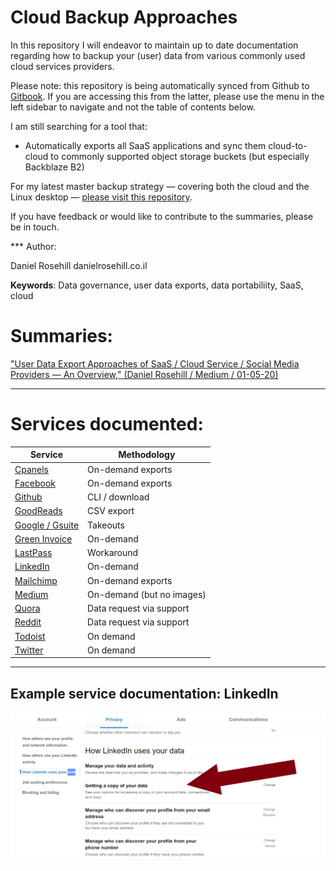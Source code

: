 # Cloud Backup Approaches

In this repository I will endeavor to maintain up to date documentation regarding how to backup your (user) data from various commonly used cloud services providers. 

Please note: this repository is being automatically synced from Github to [Gitbook](https://danielrosehill.gitbook.io/saas-backup-approaches/). If you are accessing this from the latter, please use the menu in the left sidebar to navigate and not the table of contents below.

I am still searching for a tool that:

- Automatically exports all SaaS applications and sync them cloud-to-cloud to commonly supported object storage buckets (but especially Backblaze B2)

For my latest master backup strategy — covering both the cloud and the Linux desktop — [please visit this repository](https://github.com/danielrosehilljlm/Master_Backup_Strategy). 

If you have feedback or would like to contribute to the summaries, please be in touch. 

*** Author:

Daniel Rosehill
danielrosehill.co.il

**Keywords**: Data governance, user data exports, data portabiliity, SaaS, cloud

# Summaries:

["User Data Export Approaches of SaaS / Cloud Service / Social Media Providers — An Overview," (Daniel Rosehill /  Medium / 01-05-20)](https://medium.com/daniels-tech-world/user-data-export-approaches-of-saas-cloud-service-social-media-providers-an-overview-2101f6e8bd27?source=friends_link&sk=0fa880e506f3ba5adfed6eb81ad62e62)

<hr>

# Services documented:

| Service | Methodology |
| --- | --- |
| [Cpanels](https://github.com/danielrosehilljlm/CloudBackupApproaches/blob/master/summaries/Cpanels.md) | On-demand exports |
| [Facebook](https://github.com/danielrosehilljlm/CloudBackupApproaches/blob/master/summaries/Facebook.md) | On-demand exports |
| [Github](https://github.com/danielrosehilljlm/CloudBackupApproaches/blob/master/summaries/Github.md) | CLI / download |
| [GoodReads](https://github.com/danielrosehilljlm/CloudBackupApproaches/blob/master/summaries/GoodReads.md) | CSV export |
| [Google / Gsuite](https://github.com/danielrosehilljlm/CloudBackupApproaches/blob/master/summaries/GoogleGsuite.md) | Takeouts |
| [Green Invoice](https://github.com/danielrosehilljlm/CloudBackupApproaches/blob/master/summaries/GreenInvoice.md) | On-demand |
| [LastPass](https://github.com/danielrosehilljlm/CloudBackupApproaches/blob/master/summaries/LastPass.md) | Workaround |
| [LinkedIn](https://github.com/danielrosehilljlm/CloudBackupApproaches/blob/master/summaries/LinkedIn.md) | On-demand |
| [Mailchimp](https://github.com/danielrosehilljlm/CloudBackupApproaches/blob/master/summaries/Mailchimp.md) | On-demand exports |
| [Medium](https://github.com/danielrosehilljlm/CloudBackupApproaches/blob/master/summaries/Medium.md) | On-demand (but no images) |
| [Quora](https://github.com/danielrosehilljlm/CloudBackupApproaches/blob/master/summaries/Quora.md) | Data request via support |
| [Reddit](https://github.com/danielrosehilljlm/CloudBackupApproaches/blob/master/summaries/Reddit.md) | Data request via support |
| [Todoist](https://github.com/danielrosehilljlm/CloudBackupApproaches/blob/master/summaries/Todoist.md) | On demand |
| [Twitter](https://github.com/danielrosehilljlm/CloudBackupApproaches/blob/master/summaries/Twitter.md) | On demand |

<hr>

## Example service documentation: LinkedIn

![LinkedIn](/images/0108.png)
